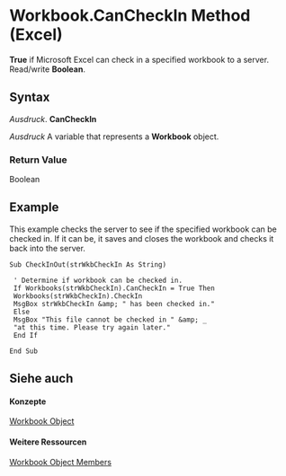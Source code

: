
# Workbook.CanCheckIn Method (Excel)

 **True** if Microsoft Excel can check in a specified workbook to a server. Read/write **Boolean**.


## Syntax

 _Ausdruck_. **CanCheckIn**

 _Ausdruck_ A variable that represents a **Workbook** object.


### Return Value

Boolean


## Example

This example checks the server to see if the specified workbook can be checked in. If it can be, it saves and closes the workbook and checks it back into the server.


```
Sub CheckInOut(strWkbCheckIn As String) 
 
 ' Determine if workbook can be checked in. 
 If Workbooks(strWkbCheckIn).CanCheckIn = True Then 
 Workbooks(strWkbCheckIn).CheckIn 
 MsgBox strWkbCheckIn &amp; " has been checked in." 
 Else 
 MsgBox "This file cannot be checked in " &amp; _ 
 "at this time. Please try again later." 
 End If 
 
End Sub
```


## Siehe auch


#### Konzepte


[Workbook Object](8c00aa60-c974-eed3-0812-3c9625eb0d4c.md)
#### Weitere Ressourcen


[Workbook Object Members](http://msdn.microsoft.com/library/dce102a3-25de-3ff4-2ce5-bc56e08baca7%28Office.15%29.aspx)